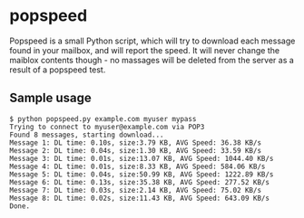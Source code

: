 popspeed
==========
Popspeed is a small Python script, which will try to download each message found in your mailbox, and will report the speed. It will never change the maiblox contents though - no massages will be deleted from the server as a result of a popspeed test.

Sample usage
------------
```
$ python popspeed.py example.com myuser mypass
Trying to connect to myuser@example.com via POP3
Found 8 messages, starting download...
Message 1: DL time: 0.10s, size:3.79 KB, AVG Speed: 36.38 KB/s
Message 2: DL time: 0.04s, size:1.30 KB, AVG Speed: 33.59 KB/s
Message 3: DL time: 0.01s, size:13.07 KB, AVG Speed: 1044.40 KB/s
Message 4: DL time: 0.01s, size:8.33 KB, AVG Speed: 584.06 KB/s
Message 5: DL time: 0.04s, size:50.99 KB, AVG Speed: 1222.89 KB/s
Message 6: DL time: 0.13s, size:35.38 KB, AVG Speed: 277.52 KB/s
Message 7: DL time: 0.03s, size:2.14 KB, AVG Speed: 75.02 KB/s
Message 8: DL time: 0.02s, size:11.43 KB, AVG Speed: 643.09 KB/s
Done.
```
